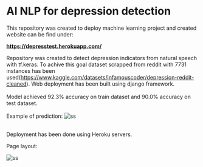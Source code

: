 # AI NLP for depression detection 

This repository was created to deploy machine learning project and created website can be find under: 

**https://depresstest.herokuapp.com/**

Repository was created to detect depression indicators from natural speech with tf.keras. To achive this goal dataset scrapped from reddit with 7731 instances has been used(https://www.kaggle.com/datasets/infamouscoder/depression-reddit-cleaned). 
Web deployment has been built using django framework.
<br /><br />
Model achieved 92.3% accuracy on train dataset and 90.0% accuracy on test dataset.
<br /><br />
Example of prediction:
![ss](https://user-images.githubusercontent.com/68538575/189686676-9247cfeb-011d-4460-9af6-6ac6b44f3372.png)
<br /><br />

Deployment has been done using Heroku servers. 

Page layout:

![ss](https://user-images.githubusercontent.com/68538575/190175032-81e5eaa4-2a07-4341-a870-4077ede87017.png)

